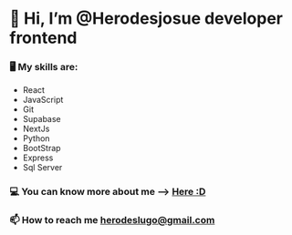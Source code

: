 #  👋 Hi, I’m @Herodesjosue developer frontend
### 🖥️ My skills are: 
* React 
* JavaScript 
* Git
* Supabase 
* NextJs
* Python
* BootStrap
* Express
* Sql Server
### 💻 You can know more about me --> [Here :D](https://herodeslugo.netlify.app/)
###  📫 How to reach me herodeslugo@gmail.com


<!---
Herodesjosue/Herodesjosue is a ✨ special ✨ repository because its `README.md` (this file) appears on your GitHub profile.
You can click the Preview link to take a look at your changes.
--->
